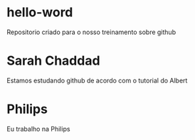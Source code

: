 # hello-word
Repositorio criado para o nosso treinamento sobre github
# Sarah Chaddad
Estamos estudando github de acordo com o tutorial do Albert
# Philips
Eu trabalho na Philips


